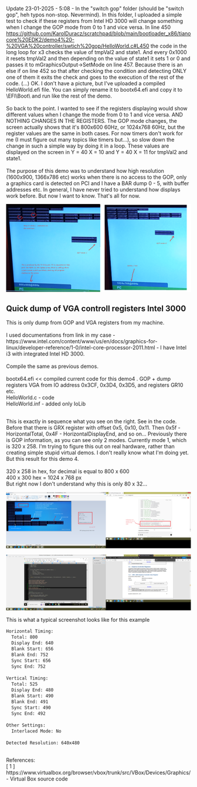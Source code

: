 Update 23-01-2025 - 5:08 - In the "switch gop" folder (should be "switch gop", heh typos non-stop. Nevermind). In this folder, I uploaded a simple test to check if these registers from Intel HD 3000 will change something when I change the GOP mode from 0 to 1 and vice versa. In line 450 https://github.com/KarolDuracz/scratchpad/blob/main/bootloader_x86/tianocore%20EDK2/demo4%20-%20VGA%20controller/swtich%20gop/HelloWorld.c#L450 the code in the long loop for x3 checks the value of tmpVal2 and state1. And every 0x1000 it resets tmpVal2 and then depending on the value of state1 it sets 1 or 0 and passes it to mGraphicsOutput->SetMode on line 457. Because there is an else if on line 452 so that after checking the condition and detecting ONLY one of them it exits the check and goes to the execution of the rest of the code. (...) OK. I don't have a picture, but I've uploaded a compiled HelloWorld.efi file. You can simply rename it to bootx64.efi and copy it to \EFI\Boot\ and run like the rest of the demo. <br /><br />
So back to the point. I wanted to see if the registers displaying would show different values ​​when I change the mode from 0 to 1 and vice versa. AND NOTHING CHANGES IN THE REGISTERS. The GOP mode changes, the screen actually shows that it's 800x600 60Hz, or 1024x768 60Hz, but the register values ​​are the same in both cases. For now timers don't work for me (I must figure out many topics like timers but...), so slow down the change in such a simple way by doing it in a loop. These values ​​are displayed on the screen in Y = 40 X = 10 and Y = 40 X = 11 for tmpVal2 and state1.<br /><br />
The purpose of this demo was to understand how high resolution (1600x900, 1366x786 etc) works when there is no access to the GOP, only a graphics card is detected on PCI and I have a BAR dump 0 - 5, with buffer addresses etc. In general, I have never tried to understand how displays work before. But now I want to know. That's all for now.

![dump](https://github.com/KarolDuracz/scratchpad/blob/main/bootloader_x86/tianocore%20EDK2/demo4%20-%20VGA%20controller/swtich%20gop/switch%20mode%20picture.png?raw=true)

<h2>Quick dump of VGA controll registers Intel 3000</h2>
This is only dump from GOP and VGA registers from my machine. <br /><br />
I used documentations from link in my case - https://www.intel.com/content/www/us/en/docs/graphics-for-linux/developer-reference/1-0/intel-core-processor-2011.html - I have Intel i3 with integrated Intel HD 3000.
<br /><br />
Compile the same as previous demos.
<br /><br />
bootx64.efi << compiled current code for this demo4 . GOP + dump registers VGA from IO address 0x3CF, 0x3D4, 0x3D5, and registers GR10 etc.<br />
HelloWorld.c - code<br />
HelloWorld.inf - added only IoLib<br /><br />

This is exactly in sequence what you see on the right. See in the code. Before that there is GRX register with offset 0x5, 0x10, 0x11. Then 0x5f - HorizontalTotal, 0x4F - HorizontalDisplayEnd, and so on... Previously there is GOP information, as you can see only 2 modes. Currently mode 1, which is 320 x 258. I'm trying to figure this out on real hardware, rather than creating simple stupid virtual demos. I don't really know what I'm doing yet. But this result for this demo 4.<br /><br />
320 x 258 in hex, for decimal is equal to 800 x 600 <br />
400 x 300 hex = 1024 x 768 px
<br />
But right now I don't understand why this is only 80 x 32...
<br />

![dump](https://github.com/KarolDuracz/scratchpad/blob/main/bootloader_x86/tianocore%20EDK2/demo4%20-%20VGA%20controller/268%20-%2022-01-2025%20-%20zrzut%20z%20rejestrow%20VGA%20intel%203000.png?raw=true)

![dump](https://github.com/KarolDuracz/scratchpad/blob/main/bootloader_x86/tianocore%20EDK2/demo4%20-%20VGA%20controller/266%20-%2022-01-2025%20-%20bedzie%20lista%20rejestrow%20ale%20jeszcze%20ten%20potrzebuje.png?raw=true)

This is what a typical screenshot looks like for this example
```
Horizontal Timing:
  Total: 800
  Display End: 640
  Blank Start: 656
  Blank End: 752
  Sync Start: 656
  Sync End: 752

Vertical Timing:
  Total: 525
  Display End: 480
  Blank Start: 490
  Blank End: 491
  Sync Start: 490
  Sync End: 492

Other Settings:
  Interlaced Mode: No

Detected Resolution: 640x480
```

<br />
References:<br />
[ 1 ] https://www.virtualbox.org/browser/vbox/trunk/src/VBox/Devices/Graphics/ - Virtual Box source code 
